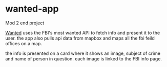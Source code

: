 # wanted-app

Mod 2 end project

[Wanted](http://JMartinez11211.github.io/wanted-app) uses the FBI's most wanted API to fetch info and present it to the user.
the app also pulls api data from mapbox and maps all the fbi feild offices on a map.

the info is presented on a card where it shows an image, subject of crime and name of person in question. each image is linked to the FBI info page.
